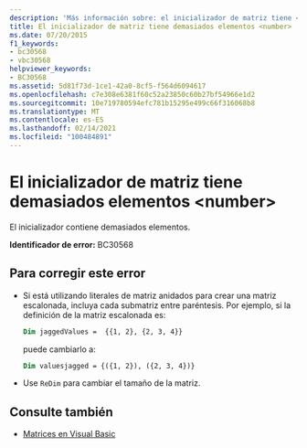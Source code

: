 ```yaml
---
description: 'Más información sobre: el inicializador de matriz tiene <number> demasiados elementos'
title: El inicializador de matriz tiene demasiados elementos <number>
ms.date: 07/20/2015
f1_keywords:
- bc30568
- vbc30568
helpviewer_keywords:
- BC30568
ms.assetid: 5d81f73d-1ce1-42a0-8cf5-f564d6094617
ms.openlocfilehash: c7e308e6381f60c52a23850c60b27bf54966e1d2
ms.sourcegitcommit: 10e719780594efc781b15295e499c66f316068b8
ms.translationtype: MT
ms.contentlocale: es-ES
ms.lasthandoff: 02/14/2021
ms.locfileid: "100484891"
---
```

# <a name="array-initializer-has-number-too-many-elements"></a>El inicializador de matriz tiene demasiados elementos \<number>

El inicializador contiene demasiados elementos.

**Identificador de error:** BC30568

## <a name="to-correct-this-error"></a>Para corregir este error

- Si está utilizando literales de matriz anidados para crear una matriz escalonada, incluya cada submatriz entre paréntesis. Por ejemplo, si la definición de la matriz escalonada es:

  ```vb
  Dim jaggedValues =  {{1, 2}, {2, 3, 4}}
  ```

  puede cambiarlo a:

  ```vb
  Dim valuesjagged = {({1, 2}), ({2, 3, 4})}
  ```

- Use `ReDim` para cambiar el tamaño de la matriz.

## <a name="see-also"></a>Consulte también

- [Matrices en Visual Basic](../programming-guide/language-features/arrays/index.md)
